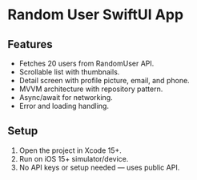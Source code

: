 # Random User SwiftUI App

## Features

- Fetches 20 users from RandomUser API.
- Scrollable list with thumbnails.
- Detail screen with profile picture, email, and phone.
- MVVM architecture with repository pattern.
- Async/await for networking.
- Error and loading handling.

## Setup

1. Open the project in Xcode 15+.
2. Run on iOS 15+ simulator/device.
3. No API keys or setup needed — uses public API.
